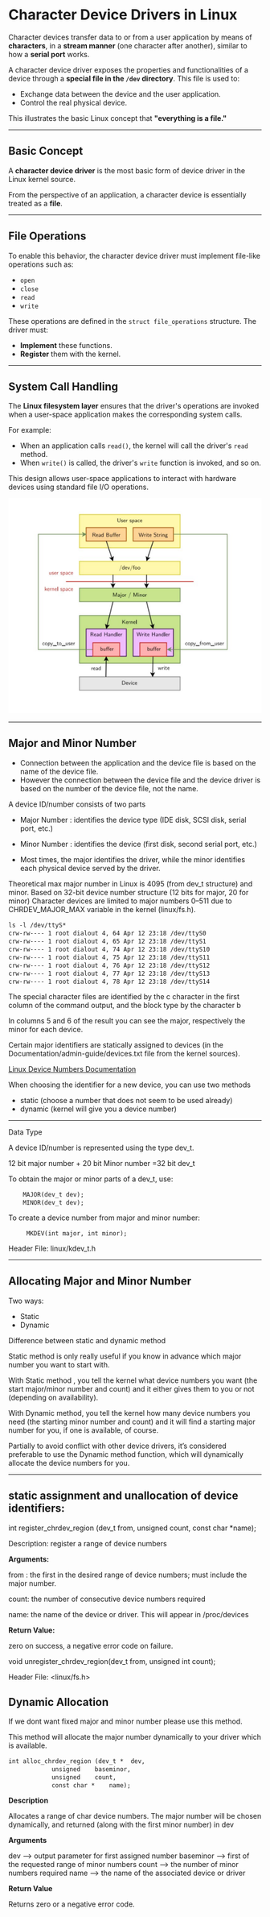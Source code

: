 # Character Device Drivers in Linux

Character devices transfer data to or from a user application by means of **characters**, in a **stream manner** (one character after another), similar to how a **serial port** works.

A character device driver exposes the properties and functionalities of a device through a **special file in the `/dev` directory**. This file is used to:

- Exchange data between the device and the user application.
- Control the real physical device.

This illustrates the basic Linux concept that **"everything is a file."**

---

## Basic Concept

A **character device driver** is the most basic form of device driver in the Linux kernel source.

From the perspective of an application, a character device is essentially treated as a **file**.

---

## File Operations

To enable this behavior, the character device driver must implement file-like operations such as:

- `open`
- `close`
- `read`
- `write`

These operations are defined in the `struct file_operations` structure. The driver must:

- **Implement** these functions.
- **Register** them with the kernel.

---

## System Call Handling

The **Linux filesystem layer** ensures that the driver's operations are invoked when a user-space application makes the corresponding system calls.

For example:

- When an application calls `read()`, the kernel will call the driver's `read` method.
- When `write()` is called, the driver's `write` function is invoked, and so on.

This design allows user-space applications to interact with hardware devices using standard file I/O operations.

![Picture-1](./files/Character_dev.png)

--- 

## Major and Minor Number

- Connection between the application and the device file is based on the name of the device file.  
- However the connection between the device file and the device driver is based on the number of the device file, not the name.

A device ID/number consists of two parts  

- Major Number : identifies the device type (IDE disk, SCSI disk, serial port, etc.)
- Minor Number : identifies the device (first disk, second serial port, etc.)

- Most times, the major identifies the driver, while the minor identifies each physical device served by the driver.

Theoretical max major number in Linux is 4095 (from dev_t structure) and minor. Based on 32-bit device number structure (12 bits for major, 20 for minor)
Character devices are limited to major numbers 0–511 due to CHRDEV_MAJOR_MAX variable in the kernel (linux/fs.h).

```
ls -l /dev/ttyS*
crw-rw---- 1 root dialout 4, 64 Apr 12 23:18 /dev/ttyS0  
crw-rw---- 1 root dialout 4, 65 Apr 12 23:18 /dev/ttyS1  
crw-rw---- 1 root dialout 4, 74 Apr 12 23:18 /dev/ttyS10  
crw-rw---- 1 root dialout 4, 75 Apr 12 23:18 /dev/ttyS11  
crw-rw---- 1 root dialout 4, 76 Apr 12 23:18 /dev/ttyS12  
crw-rw---- 1 root dialout 4, 77 Apr 12 23:18 /dev/ttyS13  
crw-rw---- 1 root dialout 4, 78 Apr 12 23:18 /dev/ttyS14  
```

The special character files are identified by the c character in the first column of the command output, and the block type by the character b

In columns 5 and 6 of the result you can see the major, respectively the minor for each device.

Certain major identifiers are statically assigned to devices (in the Documentation/admin-guide/devices.txt file from the kernel sources).

[Linux Device Numbers Documentation](https://elixir.bootlin.com/linux/v5.10.101/source/Documentation/admin-guide/devices.txt)

When choosing the identifier for a new device, you can use two methods  

- static (choose a number that does not seem to be used already)  
- dynamic (kernel will give you a device number)

---

Data Type

A device ID/number is represented using the type dev_t.

12 bit major number + 20 bit Minor number =32 bit dev_t

To obtain the major or minor parts of a dev_t, use:

```
	MAJOR(dev_t dev);
	MINOR(dev_t dev);
```

To create a device number from major and minor number:

```
     MKDEV(int major, int minor);
```

Header File: linux/kdev_t.h

---

## Allocating Major and Minor Number

Two ways:

- Static
- Dynamic

Difference between static and dynamic method

Static method is only really useful if you know in advance which major number you want to start with. 

With Static method , you tell the kernel what device numbers you want (the start major/minor number and count) and it either gives them to you or not (depending on availability).

With Dynamic method, you tell the kernel how many device numbers you need (the starting minor number and count) and it will find a starting major number for you, if one is available, of course.

Partially to avoid conflict with other device drivers, it’s considered preferable to use the Dynamic method function, which will dynamically allocate the device numbers for you.

---

## static assignment and unallocation of device identifiers:

int register_chrdev_region (dev_t from,	unsigned count,	const char *name);

Description: register a range of device numbers

**Arguments:**

from : the first in the desired range of device numbers; must include the major number.

count: the number of consecutive device numbers required

name: the name of the device or driver. This will appear in /proc/devices

**Return Value:**

zero on success, a negative error code on failure.

void unregister_chrdev_region(dev_t from, unsigned int count);

Header File: <linux/fs.h>

## Dynamic Allocation

If we dont want fixed major and minor number please use this method.

This method will allocate the major number dynamically to your driver which is available.

```
int alloc_chrdev_region (dev_t *  dev,
		 	unsigned  	baseminor,
 			unsigned  	count,
		 	const char *  	name);
```

**Description**

Allocates a range of char device numbers.
The major number will be chosen dynamically, and returned (along with the first minor number) in dev

**Arguments**

dev 		-->	output parameter for first assigned number
baseminor 	--> 	first of the requested range of minor numbers
count		-->	the number of minor numbers required
name		-->	the name of the associated device or driver


**Return Value**

Returns zero or a negative error code.


